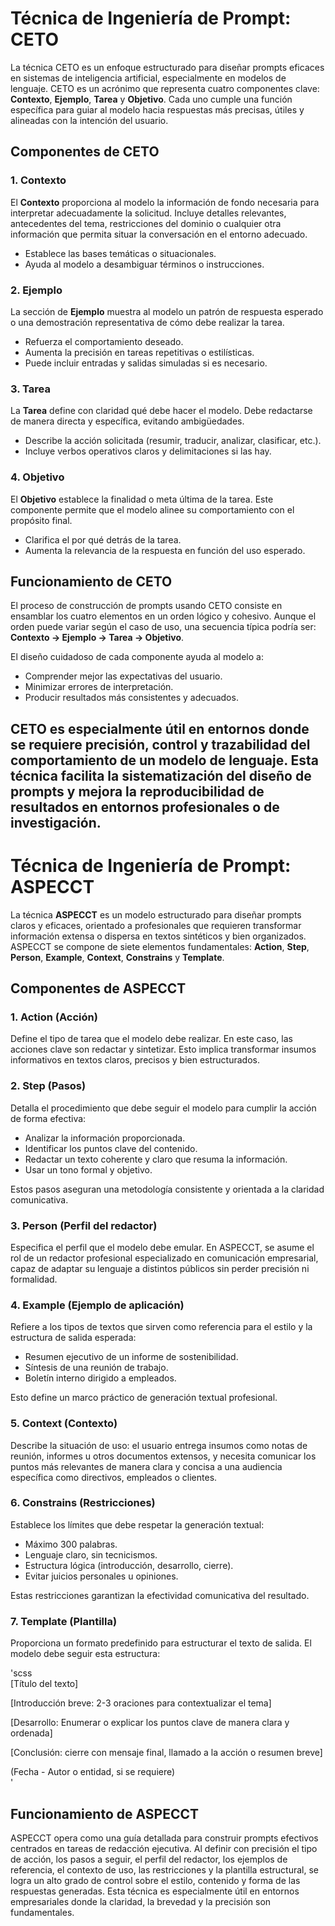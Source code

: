 # Técnica de Ingeniería de Prompt: CETO

La técnica CETO es un enfoque estructurado para diseñar prompts eficaces en sistemas de inteligencia artificial, especialmente en modelos de lenguaje. CETO es un acrónimo que representa cuatro componentes clave: **Contexto**, **Ejemplo**, **Tarea** y **Objetivo**. Cada uno cumple una función específica para guiar al modelo hacia respuestas más precisas, útiles y alineadas con la intención del usuario.

## Componentes de CETO

### 1. Contexto
El **Contexto** proporciona al modelo la información de fondo necesaria para interpretar adecuadamente la solicitud. Incluye detalles relevantes, antecedentes del tema, restricciones del dominio o cualquier otra información que permita situar la conversación en el entorno adecuado.

- Establece las bases temáticas o situacionales.
- Ayuda al modelo a desambiguar términos o instrucciones.

### 2. Ejemplo
La sección de **Ejemplo** muestra al modelo un patrón de respuesta esperado o una demostración representativa de cómo debe realizar la tarea.

- Refuerza el comportamiento deseado.
- Aumenta la precisión en tareas repetitivas o estilísticas.
- Puede incluir entradas y salidas simuladas si es necesario.

### 3. Tarea
La **Tarea** define con claridad qué debe hacer el modelo. Debe redactarse de manera directa y específica, evitando ambigüedades.

- Describe la acción solicitada (resumir, traducir, analizar, clasificar, etc.).
- Incluye verbos operativos claros y delimitaciones si las hay.

### 4. Objetivo
El **Objetivo** establece la finalidad o meta última de la tarea. Este componente permite que el modelo alinee su comportamiento con el propósito final.

- Clarifica el por qué detrás de la tarea.
- Aumenta la relevancia de la respuesta en función del uso esperado.

## Funcionamiento de CETO

El proceso de construcción de prompts usando CETO consiste en ensamblar los cuatro elementos en un orden lógico y cohesivo. Aunque el orden puede variar según el caso de uso, una secuencia típica podría ser: **Contexto → Ejemplo → Tarea → Objetivo**.

El diseño cuidadoso de cada componente ayuda al modelo a:

- Comprender mejor las expectativas del usuario.
- Minimizar errores de interpretación.
- Producir resultados más consistentes y adecuados.

CETO es especialmente útil en entornos donde se requiere precisión, control y trazabilidad del comportamiento de un modelo de lenguaje. Esta técnica facilita la sistematización del diseño de prompts y mejora la reproducibilidad de resultados en entornos profesionales o de investigación.
---


# Técnica de Ingeniería de Prompt: ASPECCT

La técnica **ASPECCT** es un modelo estructurado para diseñar prompts claros y eficaces, orientado a profesionales que requieren transformar información extensa o dispersa en textos sintéticos y bien organizados. ASPECCT se compone de siete elementos fundamentales: **Action**, **Step**, **Person**, **Example**, **Context**, **Constrains** y **Template**.

## Componentes de ASPECCT

### 1. Action (Acción)
Define el tipo de tarea que el modelo debe realizar. En este caso, las acciones clave son redactar y sintetizar. Esto implica transformar insumos informativos en textos claros, precisos y bien estructurados.

### 2. Step (Pasos)
Detalla el procedimiento que debe seguir el modelo para cumplir la acción de forma efectiva:

- Analizar la información proporcionada.
- Identificar los puntos clave del contenido.
- Redactar un texto coherente y claro que resuma la información.
- Usar un tono formal y objetivo.

Estos pasos aseguran una metodología consistente y orientada a la claridad comunicativa.

### 3. Person (Perfil del redactor)
Especifica el perfil que el modelo debe emular. En ASPECCT, se asume el rol de un redactor profesional especializado en comunicación empresarial, capaz de adaptar su lenguaje a distintos públicos sin perder precisión ni formalidad.

### 4. Example (Ejemplo de aplicación)
Refiere a los tipos de textos que sirven como referencia para el estilo y la estructura de salida esperada:

- Resumen ejecutivo de un informe de sostenibilidad.
- Síntesis de una reunión de trabajo.
- Boletín interno dirigido a empleados.

Esto define un marco práctico de generación textual profesional.

### 5. Context (Contexto)
Describe la situación de uso: el usuario entrega insumos como notas de reunión, informes u otros documentos extensos, y necesita comunicar los puntos más relevantes de manera clara y concisa a una audiencia específica como directivos, empleados o clientes.

### 6. Constrains (Restricciones)
Establece los límites que debe respetar la generación textual:

- Máximo 300 palabras.
- Lenguaje claro, sin tecnicismos.
- Estructura lógica (introducción, desarrollo, cierre).
- Evitar juicios personales u opiniones.

Estas restricciones garantizan la efectividad comunicativa del resultado.

### 7. Template (Plantilla)
Proporciona un formato predefinido para estructurar el texto de salida. El modelo debe seguir esta estructura:

'scss  
[Título del texto]

[Introducción breve: 2-3 oraciones para contextualizar el tema]

[Desarrollo: Enumerar o explicar los puntos clave de manera clara y ordenada]

[Conclusión: cierre con mensaje final, llamado a la acción o resumen breve]

(Fecha - Autor o entidad, si se requiere)  
'

## Funcionamiento de ASPECCT

ASPECCT opera como una guía detallada para construir prompts efectivos centrados en tareas de redacción ejecutiva. Al definir con precisión el tipo de acción, los pasos a seguir, el perfil del redactor, los ejemplos de referencia, el contexto de uso, las restricciones y la plantilla estructural, se logra un alto grado de control sobre el estilo, contenido y forma de las respuestas generadas. Esta técnica es especialmente útil en entornos empresariales donde la claridad, la brevedad y la precisión son fundamentales.


